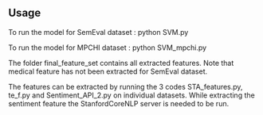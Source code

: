 ## Usage
To run the model for SemEval dataset : python SVM.py

To run the model for MPCHI dataset : python SVM_mpchi.py

The folder final_feature_set contains all extracted features. Note that medical feature has not been extracted for SemEval dataset.

The features can be extracted by running the 3 codes STA_features.py, te_f.py and Sentiment_API_2.py on individual datasets. 
While extracting the sentiment feature the StanfordCoreNLP server is needed to be run.
